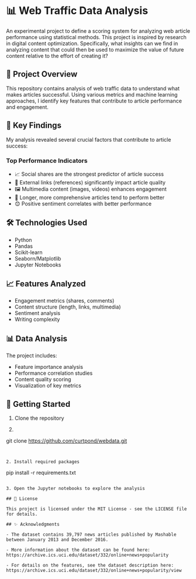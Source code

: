 # 📊 Web Traffic Data Analysis

An experimental project to define a scoring system for analyzing web article performance using statistical methods. This project is inspired by research in digital content optimization. Specifically, what insights can we find in analyzing content that could then be used to maximize the value of future content relative to the effort of creating it?

## 🎯 Project Overview

This repository contains analysis of web traffic data to understand what makes articles successful. Using various metrics and machine learning approaches, I identify key features that contribute to article performance and engagement.

## 🔑 Key Findings

My analysis revealed several crucial factors that contribute to article success:

### Top Performance Indicators
- 📈 Social shares are the strongest predictor of article success
- 🔗 External links (references) significantly impact article quality
- 🖼️ Multimedia content (images, videos) enhances engagement
- 📝 Longer, more comprehensive articles tend to perform better
- 😊 Positive sentiment correlates with better performance

## 🛠️ Technologies Used

- Python
- Pandas
- Scikit-learn
- Seaborn/Matplotlib
- Jupyter Notebooks

## 📈 Features Analyzed

- Engagement metrics (shares, comments)
- Content structure (length, links, multimedia)
- Sentiment analysis
- Writing complexity

## 📊 Data Analysis

The project includes:
- Feature importance analysis
- Performance correlation studies
- Content quality scoring
- Visualization of key metrics

## 🚀 Getting Started 

1. Clone the repository
2. ```
git clone https://github.com/curtpond/webdata.git
```


2. Install required packages
```
pip install -r requirements.txt
```

3. Open the Jupyter notebooks to explore the analysis

## 📝 License

This project is licensed under the MIT License - see the LICENSE file for details.

## ✨ Acknowledgments

- The dataset contains 39,797 news articles published by Mashable between January 2013 and December 2016.

- More information about the dataset can be found here: https://archive.ics.uci.edu/dataset/332/online+news+popularity

- For details on the features, see the dataset description here: https://archive.ics.uci.edu/dataset/332/online+news+popularity/view

